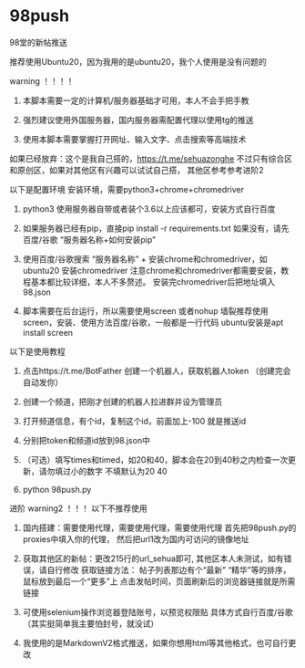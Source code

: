 # 98push
98堂的新帖推送

推荐使用Ubuntu20，因为我用的是ubuntu20，我个人使用是没有问题的

warning ！！！！
1. 本脚本需要一定的计算机/服务器基础才可用，本人不会手把手教

2. 强烈建议使用外国服务器，国内服务器需配置代理以使用tg的推送

3. 使用本脚本需要掌握打开网址、输入文字、点击搜索等高端技术

如果已经放弃：这个是我自己搭的，https://t.me/sehuazonghe 不过只有综合区和原创区，如果对其他区有兴趣可以试试自己搭，
其他区参考参考进阶2


以下是配置环境
安装环境，需要python3+chrome+chromedriver

1. python3 使用服务器自带或者装个3.6以上应该都可，安装方式自行百度

2. 如果服务器已经有pip，直接pip install -r requirements.txt 
    如果没有，请先百度/谷歌 “服务器名称+如何安装pip”

3. 使用百度/谷歌搜索 “服务器名称” + 安装chrome和chromedriver，如 ubuntu20 安装chromedriver
    注意chrome和chromedriver都需要安装，教程基本都比较详细，本人不多赘述。
    安装完chromedriver后把地址填入98.json

4. 脚本需要在后台运行，所以需要使用screen 或者nohup
    墙裂推荐使用screen，安装、使用方法百度/谷歌，一般都是一行代码
    ubuntu安装是apt install screen 

以下是使用教程
1. 点击https://t.me/BotFather 创建一个机器人，获取机器人token （创建完会自动发你）

2. 创建一个频道，把刚才创建的机器人拉进群并设为管理员

3. 打开频道信息，有个id，复制这个id，前面加上-100 就是推送id

4. 分别把token和频道id放到98.json中

5. （可选）填写times和timed，如20和40，脚本会在20到40秒之内检查一次更新，请勿填过小的数字
    不填默认为20 40

6. python 98push.py

进阶 
warning2 ！！！
以下不推荐使用

1. 国内搭建：需要使用代理，需要使用代理，需要使用代理
    首先把98push.py的proxies中填入你的代理，
    然后把url1改为国内可访问的镜像地址

2. 获取其他区的新帖：更改215行的url_sehua即可,
    其他区本人未测试，如有错误，请自行修改
    获取链接方法：
    帖子列表那边有个“最新” “精华”等的排序，鼠标放到最后一个“更多”上
    点击发帖时间，页面刷新后的浏览器链接就是所需链接

3. 可使用selenium操作浏览器登陆账号，以预览权限贴
    具体方式自行百度/谷歌（其实挺简单我主要怕封号，就没试）

4. 我使用的是MarkdownV2格式推送，如果你想用html等其他格式，也可自行更改
